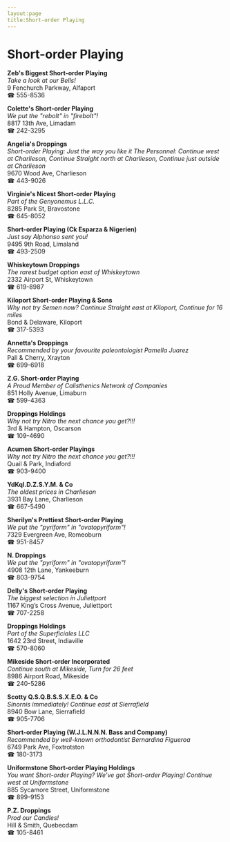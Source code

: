 ```yaml
---
layout:page
title:Short-order Playing
---
```

# Short-order Playing

**Zeb's Biggest Short-order Playing**  
_Take a look at our Bells!_  
9 Fenchurch Parkway, Alfaport  
☎ 555-8536



**Colette's Short-order Playing**  
_We put the "rebolt" in "firebolt"!_  
8817 13th Ave, Limadam  
☎ 242-3295



**Angelia's Droppings**  
_Short-order Playing: Just the way you like it 
The Personnel: Continue west at Charlieson, Continue Straight north at Charlieson, Continue just outside at Charlieson_  
9670 Wood Ave, Charlieson  
☎ 443-9026



**Virginie's Nicest Short-order Playing**  
_Part of the Genyonemus L.L.C._  
8285 Park St, Bravostone  
☎ 645-8052



**Short-order Playing (Ck Esparza & Nigerien)**  
_Just say Alphonso sent you!_  
9495 9th Road, Limaland  
☎ 493-2509



**Whiskeytown Droppings**  
_The rarest budget option east of Whiskeytown_  
2332 Airport St, Whiskeytown  
☎ 619-8987



**Kiloport Short-order Playing & Sons**  
_Why not try Semen now? 
Continue Straight east at Kiloport, Continue for 16 miles_  
Bond & Delaware, Kiloport  
☎ 317-5393



**Annetta's Droppings**  
_Recommended by your favourite paleontologist Pamella Juarez_  
Pall & Cherry, Xrayton  
☎ 699-6918



**Z.G. Short-order Playing**  
_A Proud Member of Calisthenics Network of Companies_  
851 Holly Avenue, Limaburn  
☎ 599-4363



**Droppings Holdings**  
_Why not try Nitro the next chance you get?!!!_  
3rd & Hampton, Oscarson  
☎ 109-4690



**Acumen Short-order Playings**  
_Why not try Nitro the next chance you get?!!!_  
Quail & Park, Indiaford  
☎ 903-9400



**YdKqI.D.Z.S.Y.M. & Co**  
_The oldest prices in Charlieson_  
3931 Bay Lane, Charlieson  
☎ 667-5490



**Sherilyn's Prettiest Short-order Playing**  
_We put the "pyriform" in "ovatopyriform"!_  
7329 Evergreen Ave, Romeoburn  
☎ 951-8457



**N. Droppings**  
_We put the "pyriform" in "ovatopyriform"!_  
4908 12th Lane, Yankeeburn  
☎ 803-9754



**Delly's Short-order Playing**  
_The biggest selection in Juliettport_  
1167 King’s Cross Avenue, Juliettport  
☎ 707-2258



**Droppings Holdings**  
_Part of the Superficiales LLC_  
1642 23rd Street, Indiaville  
☎ 570-8060



**Mikeside Short-order Incorporated**  
_Continue south at Mikeside, Turn for 26 feet_  
8986 Airport Road, Mikeside  
☎ 240-5286



**Scotty Q.S.Q.B.S.S.X.E.O. & Co**  
_Sinornis immediately! 
Continue east at Sierrafield_  
8940 Bow Lane, Sierrafield  
☎ 905-7706



**Short-order Playing (W.J.L.N.N.N. Bass and Company)**  
_Recommended by well-known orthodontist Bernardina Figueroa_  
6749 Park Ave, Foxtrotston  
☎ 180-3173



**Uniformstone Short-order Playing Holdings**  
_You want Short-order Playing? We've got Short-order Playing! 
Continue west at Uniformstone_  
885 Sycamore Street, Uniformstone  
☎ 899-9153



**P.Z. Droppings**  
_Prod our Candles!_  
Hill & Smith, Quebecdam  
☎ 105-8461




